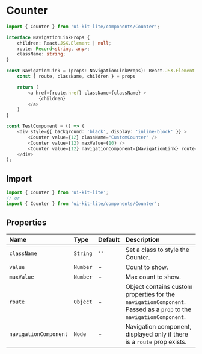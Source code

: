 ﻿# Counter

<!-- example -->
```typescript jsx 
import { Counter } from 'ui-kit-lite/components/Counter';

interface NavigationLinkProps {
    children: React.JSX.Element | null;
    route: Record<string, any>;
    className: string;
}

const NavigationLink = (props: NavigationLinkProps): React.JSX.Element => {
    const { route, className, children } = props

    return (
        <a href={route.href} className={className} >
            {children}
        </a>
    )
}

const TestComponent = () => (
    <div style={{ background: 'black', display: 'inline-block' }} >
        <Counter value={12} className="CustomCounter" /> 
        <Counter value={12} maxValue={10} /> 
        <Counter value={12} navigationComponent={NavigationLink} route={{ href: 'https://google.com' }} />
    </div>
);
```

## Import
```jsx
import { Counter } from 'ui-kit-lite';
// or
import { Counter } from 'ui-kit-lite/components/Counter';
```

## Properties

| Name                  | Type     | Default | Description                                                                                                       |
|:----------------------|:---------|:--------|:------------------------------------------------------------------------------------------------------------------|
| `className`           | `String` | `''`    | Set a class to style the Counter.                                                                                 |
| `value`               | `Number` | -       | Count to show.                                                                                                    |
| `maxValue`            | `Number` | -       | Max count to show.                                                                                                |
| `route`               | `Object` | -       | Object contains custom properties for the `navigationComponent`. Passed as a `prop` to the `navigationComponent`. |
| `navigationComponent` | `Node`   | -       | Navigation component, displayed only if there is a `route` prop exists.                                           |
